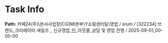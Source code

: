# Task Info

**Path:** 카페24(주)\본사사업장\[CG]MI본부\Y쇼핑센터팀\영업 / srum / [322234] 브랜드_크리에이터 세일즈 _ 신규영업_인_아웃콜_상담 및 영업 진행 / 2025-09-01_00-00-00

